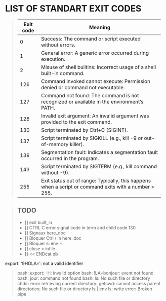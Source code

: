 # LIST OF STANDART EXIT CODES

> |Exit code|Meaning|
> |---------|-------|
> |0|Success: The command or script executed without errors.|
> |1|General error: A generic error occurred during execution.|
> |2|Misuse of shell builtins: Incorrect usage of a shell built-in command.|
> |126|Command invoked cannot execute: Permission denied or command not executable.|
> |127|Command not found: The command is not recognized or available in the environment’s PATH.|
> |128|Invalid exit argument: An invalid argument was provided to the exit command.|
> |130|Script terminated by Ctrl+C (SIGINT).|
> |137|Script terminated by SIGKILL (e.g., kill -9 or out-of-memory killer).|
> |139|Segmentation fault: Indicates a segmentation fault occurred in the program.|
> |143|Script terminated by SIGTERM (e.g., kill command without -9).|
> |255|Exit status out of range: Typically, this happens when a script or command exits with a number > 255.|






>   ## TODO
>
>   - [] exit built_in 
>   - [] CTRL C error signal code in term and child code 130
>   - [] Signaux here_doc
>   - [] Bloquer Ctrl \ in here_doc
>   - [] Bloquer si env -i
>   - [] close < infile
>   - [] << ENDcat pb



export: ʻ9HOLA=': not a valid identifier
> bash: export: -H: invalid option
> bash: !LA=bonjour: event not found
> bash: jour: command not found
> bash: ls: No such file or directory
> chdir: error retrieving current directory: getcwd: cannot access parent directories: No such file or directory
> ls | env ls: write error: Broken pipe

